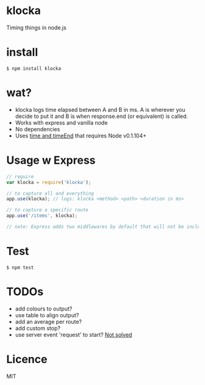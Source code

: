 # klocka
Timing things in node.js

# install
```
$ npm install klocka
```

# wat?
- klocka logs time elapsed between A and B in ms. A is wherever you decide to put it and B is when response.end (or equivalent) is called.
- Works with express and vanilla node
- No dependencies
- Uses [time and timeEnd](https://nodejs.org/api/console.html#console_console_time_label) that requires Node v0.1.104+

# Usage w Express
```javascript
// require
var klocka = require('klocka');

// to capture all and everything
app.use(klocka); // logs: klocka <method> <path> <duration in ms>

// to capture a specific route
app.use('/items', klocka);

// note: Express adds two middlewares by default that will not be included in the duration. Read more [here](http://www.nickstefan.net/blog/view/express-under-the-hood)
```
# Test
```
$ npm test
```

# TODOs
- add colours to output?
- use table to align output?
- add an average per route?
- add custom stop?
- use server event 'request' to start? [Not solved](http://stackoverflow.com/questions/38159709/add-eventlistener-to-http-server-before-calling-createserver)

# Licence
MIT
